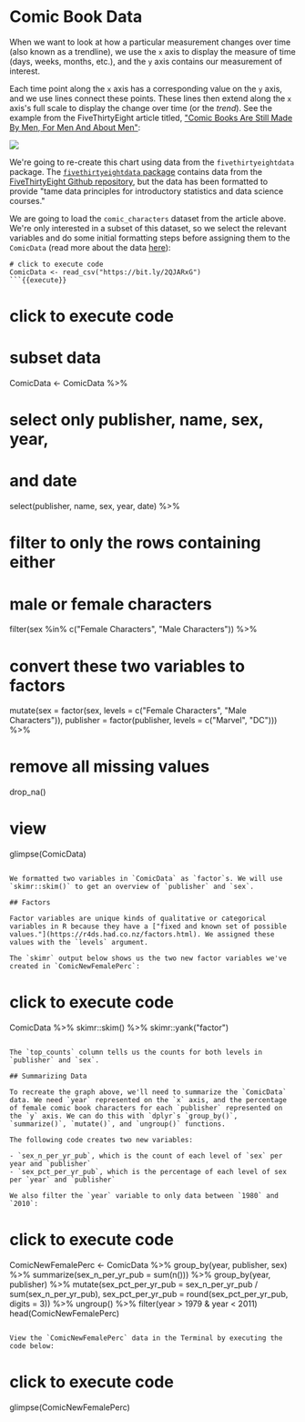# Comic Book Data

When we want to look at how a particular measurement changes over time (also known as a trendline), we use the `x` axis to display the measure of time (days, weeks, months, etc.), and the `y` axis contains our measurement of interest.

Each time point along the `x` axis has a corresponding value on the `y` axis, and we use lines connect these points. These lines then extend along the `x` axis's full scale to display the change over time (or the *trend*). See the example from the FiveThirtyEight article titled, ["Comic Books Are Still Made By Men, For Men And About Men"](https://fivethirtyeight.com/features/women-in-comic-books/):

![](https://fivethirtyeight.com/wp-content/uploads/2014/10/hickey-feature-comics-3.png?w=1220)

We're going to re-create this chart using data from the `fivethirtyeightdata` package. The [`fivethirtyeightdata` package](https://fivethirtyeight-r.netlify.app/) contains data from the [FiveThirtyEight Github repository](https://github.com/fivethirtyeight/data), but the data has been formatted to provide "tame data principles for introductory statistics and data science courses."

We are going to load the `comic_characters` dataset from the article above. We're only interested in a subset of this dataset, so we select the relevant variables and do some initial formatting steps before assigning them to the `ComicData` (read more about the data [here](https://cran.r-project.org/web/packages/fivethirtyeight/vignettes/fivethirtyeight.html)):

```
# click to execute code
ComicData <- read_csv("https://bit.ly/2QJARxG")
```{{execute}}

```
# click to execute code

# subset data
ComicData <- ComicData %>%
  # select only publisher, name, sex, year,
  # and date
  select(publisher, name, sex, year, date) %>%
  # filter to only the rows containing either
  # male or female characters
  filter(sex %in% c("Female Characters",
                    "Male Characters")) %>%
  # convert these two variables to factors
  mutate(sex = factor(sex,
                      levels = c("Female Characters",
                                 "Male Characters")),
         publisher = factor(publisher,
                            levels = c("Marvel", "DC"))) %>%
  # remove all missing values
  drop_na()
# view
glimpse(ComicData)
```{{execute}}

We formatted two variables in `ComicData` as `factor`s. We will use `skimr::skim()` to get an overview of `publisher` and `sex`.

## Factors

Factor variables are unique kinds of qualitative or categorical variables in R because they have a ["fixed and known set of possible values."](https://r4ds.had.co.nz/factors.html). We assigned these values with the `levels` argument.

The `skimr` output below shows us the two new factor variables we've created in `ComicNewFemalePerc`:

```
# click to execute code
ComicData %>%
  skimr::skim() %>%
  skimr::yank("factor")
```{{execute}}

The `top_counts` column tells us the counts for both levels in `publisher` and `sex`.

## Summarizing Data

To recreate the graph above, we'll need to summarize the `ComicData` data. We need `year` represented on the `x` axis, and the percentage of female comic book characters for each `publisher` represented on the `y` axis. We can do this with `dplyr`s `group_by()`, `summarize()`, `mutate()`, and `ungroup()` functions.

The following code creates two new variables:

- `sex_n_per_yr_pub`, which is the count of each level of `sex` per year and `publisher`
- `sex_pct_per_yr_pub`, which is the percentage of each level of sex per `year` and `publisher`

We also filter the `year` variable to only data between `1980` and `2010`:

```
# click to execute code
ComicNewFemalePerc <- ComicData %>%
  group_by(year, publisher, sex) %>%
  summarize(sex_n_per_yr_pub = sum(n())) %>%
  group_by(year, publisher) %>%
  mutate(sex_pct_per_yr_pub = sex_n_per_yr_pub / sum(sex_n_per_yr_pub),
         sex_pct_per_yr_pub = round(sex_pct_per_yr_pub, digits = 3)) %>%
  ungroup() %>%
  filter(year > 1979 & year < 2011)
head(ComicNewFemalePerc)
```{{execute}}

View the `ComicNewFemalePerc` data in the Terminal by executing the code below:

```
# click to execute code
glimpse(ComicNewFemalePerc)
```{{execute}}
